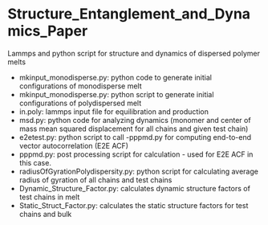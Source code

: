 # Structure_Entanglement_and_Dynamics_Paper
Lammps and python script for structure and dynamics of dispersed polymer melts


- mkinput_monodisperse.py: python code to generate initial configurations of monodisperse melt
- mkinput_monodisperse.py: python script to generate initial configurations of polydispersed melt
- in.poly: lammps input file for equilibration and production
- msd.py: python code for analyzing dynamics (monomer and center of mass mean squared displacement for all chains and given test chain)
- e2etest.py: python script to call -pppmd.py for computing end-to-end vector autocorrelation (E2E ACF)
- pppmd.py: post processing script for calculation - used for E2E ACF in this case.
- radiusOfGyrationPolydispersity.py: python script for calculating average radius of gyration of all chains and test chains
- Dynamic_Structure_Factor.py: calculates dynamic structure factors of test chains in melt
- Static_Struct_Factor.py: calculates the static structure factors for test chains and bulk
